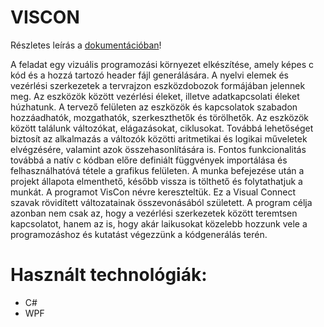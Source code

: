 # VISCON

Részletes leírás a [dokumentációban](https://github.com/KRobertK13/CodeGenerator/blob/main/temalab.pdf)!

A feladat egy vizuális programozási környezet elkészítése, amely képes c kód és a hozzá
tartozó header fájl generálására. A nyelvi elemek és vezérlési szerkezetek a tervrajzon
eszközdobozok formájában jelennek meg. Az eszközök között vezérlési éleket, illetve
adatkapcsolati éleket húzhatunk. A tervező felületen az eszközök és kapcsolatok szabadon
hozzáadhatók, mozgathatók, szerkeszthetők és törölhetők.
Az eszközök között találunk változókat, elágazásokat, ciklusokat. Továbbá lehetőséget
biztosít az alkalmazás a változók közötti aritmetikai és logikai műveletek elvégzésére,
valamint azok összehasonlítására is. Fontos funkcionalitás továbbá a natív c kódban előre
definiált függvények importálása és felhasználhatóvá tétele a grafikus felületen. A munka
befejezése után a projekt állapota elmenthető, később vissza is tölthető és folytathatjuk a
munkát.
A programot VisCon névre kereszteltük. Ez a Visual Connect szavak rövidített változatainak
összevonásából született. A program célja azonban nem csak az, hogy a vezérlési szerkezetek
között teremtsen kapcsolatot, hanem az is, hogy akár laikusokat közelebb hozzunk vele a
programozáshoz és kutatást végezzünk a kódgenerálás terén.

# Használt technológiák:
- C#
- WPF
